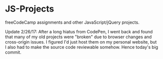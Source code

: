 # JS-Projects
freeCodeCamp assignments and other JavaScript/jQuery projects.

Update 2/26/17: After a long hiatus from CodePen, I went back and found that many of my old projects were "broken" due to browser changes and cross-origin issues. I figured I'd just host them on my personal website, but I also had to make the source code reviewable somehow. Hence today's big commit.
